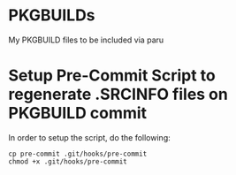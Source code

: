 # PKGBUILDs
My PKGBUILD files to be included via paru

# Setup Pre-Commit Script to regenerate .SRCINFO files on PKGBUILD commit
In order to setup the script, do the following:
```shell
cp pre-commit .git/hooks/pre-commit
chmod +x .git/hooks/pre-commit
```